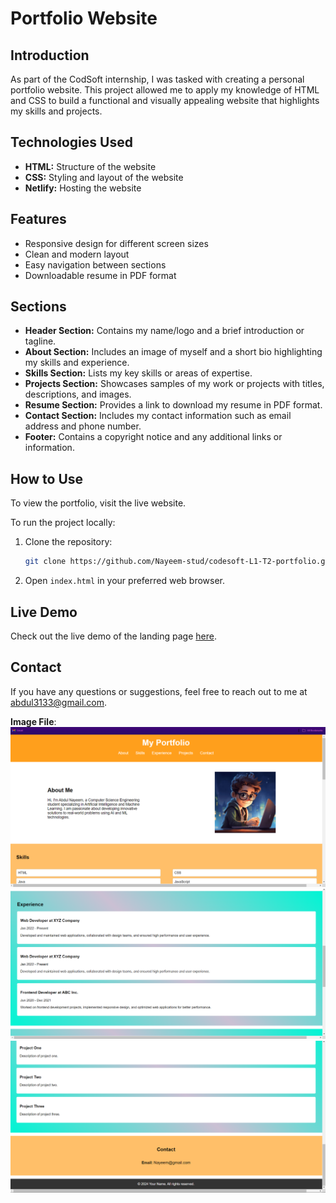 # Portfolio Website

## Introduction
As part of the CodSoft internship, I was tasked with creating a personal portfolio website. This project allowed me to apply my knowledge of HTML and CSS to build a functional and visually appealing website that highlights my skills and projects.

## Technologies Used
- **HTML:** Structure of the website
- **CSS:** Styling and layout of the website
- **Netlify:** Hosting the website

## Features
- Responsive design for different screen sizes
- Clean and modern layout
- Easy navigation between sections
- Downloadable resume in PDF format

## Sections
- **Header Section:** Contains my name/logo and a brief introduction or tagline.
- **About Section:** Includes an image of myself and a short bio highlighting my skills and experience.
- **Skills Section:** Lists my key skills or areas of expertise.
- **Projects Section:** Showcases samples of my work or projects with titles, descriptions, and images.
- **Resume Section:** Provides a link to download my resume in PDF format.
- **Contact Section:** Includes my contact information such as email address and phone number.
- **Footer:** Contains a copyright notice and any additional links or information.

## How to Use
To view the portfolio, visit the live website.

To run the project locally:
1. Clone the repository:
    ```bash
    git clone https://github.com/Nayeem-stud/codesoft-L1-T2-portfolio.git
    ```
2. Open `index.html` in your preferred web browser.

## Live Demo
Check out the live demo of the landing page [here](https://codesoftl1t2.netlify.app/).

## Contact
If you have any questions or suggestions, feel free to reach out to me at abdul3133@gmail.com.


**Image File**: 
![Alt text](portfolio/page1.png)
![Alt text](portfolio/page2.png)
![Alt text](portfolio/page3.png)

